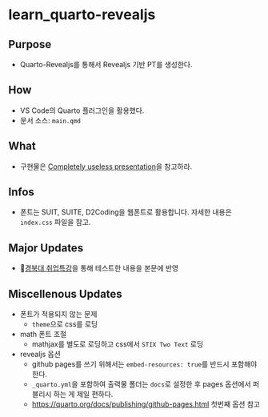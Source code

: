 # learn_quarto-revealjs
 
## Purpose 

- Quarto-Revealjs를 통해서 Revealjs 기반 PT를 생성한다. 

## How 

- VS Code의 Quarto 플러그인을 활용했다. 
- 문서 소스: `main.qmd`

## What 

- 구현물은 [Completely useless presentation](https://anarinsk.github.io/learn_quarto-revealjs/#/title-slide)을 참고하라. 

## Infos 

- 폰트는 SUIT, SUITE, D2Coding을 웹폰트로 활용합니다. 자세한 내용은 `index.css` 파일을 참고.

## Major Updates 

-  🔗[경북대 취업특강](https://knu-techjobs.anari.dev/)을 통해 테스트한 내용을 본문에 반영

## Miscellenous Updates 

- 폰트가 적용되지 않는 문제
    - `theme`으로 css를 로딩 
- math 폰트 조절 
    - mathjax를 별도로 로딩하고 css에서 `STIX Two Text` 로딩
- revealjs 옵션
    - github pages를 쓰기 위해서는 `embed-resources: true`를 반드시 포함해야 한다.
    - `_quarto.yml`을 포함하여 출력물 폴더는 `docs`로 설정한 후 pages 옵션에서 퍼블리시 하는 게 제일 편하다.
    - https://quarto.org/docs/publishing/github-pages.html 첫번째 옵션 참고 

